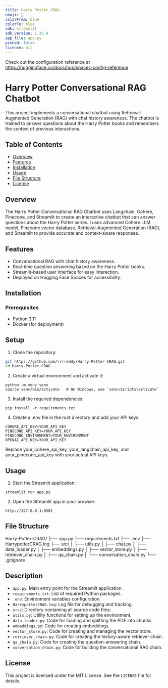 ```yaml
---
title: Harry Potter CRAG
emoji: 🚀
colorFrom: blue
colorTo: blue
sdk: streamlit
sdk_version: 1.35.0
app_file: app.py
pinned: false
license: mit
---
```


Check out the configuration reference at https://huggingface.co/docs/hub/spaces-config-reference

# Harry Potter Conversational RAG Chatbot

This project implements a conversational chatbot using Retrieval-Augmented Generation (RAG) with chat history awareness. The chatbot is trained to answer questions about the Harry Potter books and remembers the context of previous interactions.

## Table of Contents

- [Overview](#overview)
- [Features](#features)
- [Installation](#installation)
- [Usage](#usage)
- [File Structure](#file-structure)
- [License](#license)

## Overview

The Harry Potter Conversational RAG Chatbot uses Langchain, Cohere, Pinecone, and Streamlit to create an interactive chatbot that can answer questions about the Harry Potter series. I uses advanced Cohere LLM model, Pinecone vector database, Retrieval-Augmented Generation (RAG), and Streamlit to provide accurate and context-aware responses.

## Features

- Conversational RAG with chat history awareness.
- Real-time question answering based on the Harry Potter books.
- Streamlit-based user interface for easy interaction.
- Deployed on Hugging Face Spaces for accessibility.

## Installation

### Prerequisites

- Python 3.11
- Docker (for deployment)

## Setup

1. Clone the repository:

```sh
git https://github.com/rrrreddy/Harry-Potter-CRAG.git
cd Harry-Potter-CRAG
```
2. Create a virtual environment and activate it:
```
python -m venv venv
source venv/bin/activate   # On Windows, use `venv\Scripts\activate`
```
3. Install the required dependencies:
```
pip install -r requirements.txt
```
4. Create a .env file in the root directory and add your API keys:
```
COHERE_API_KEY=YOUR_API_KEY
PINECONE_API_KEY=YOUR_API_KEY
PINECONE_ENVIRONMENT=YOUR_ENVIRONMENT
OPENAI_API_KEY=YOUR_API_KEY
```
Replace your_cohere_api_key, your_langchain_api_key, and your_pinecone_api_key with your actual API keys.


## Usage

1. Start the Streamlit application:
```
streamlit run app.py
```
2. Open the Streamlit app in your browser:
```
http://127.0.0.1:8501
```
## File Structure
Harry-Potter-CRAG/
├── app.py
├── requirements.txt
├── .env
├── HarrypotterCRAG.log
├── src/
│   ├── utils.py
│   ├── chat.py
│   ├── data_loader.py
│   ├── embeddings.py
│   ├── vector_store.py
│   ├── retriever_chain.py
│   ├── qa_chain.py
│   └── conversation_chain.py
└── .gitignore

## Description
- `app.py`: Main entry point for the Streamlit application.
- `requirements.txt`: List of required Python packages.
- `.env`: Environment variables configuration.
- `HarrypotterCRAG.log`: Log file for debugging and tracking.
- `src/`: Directory containing all source code files:
- `utils.py`: Utility functions for setting up the environment.
- `data_loader.py`: Code for loading and splitting the PDF into chunks.
- `embeddings.py`: Code for creating embeddings.
- `vector_store.py`: Code for creating and managing the vector store.
- `retriever_chain.py`: Code for creating the history-aware retriever chain.
- `qa_chain.py`: Code for creating the question-answering chain.
- `conversation_chain.py`: Code for building the conversational RAG chain.

## License
This project is licensed under the MIT License. See the `LICENSE` file for details.